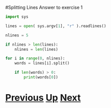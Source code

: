 #Splitting Lines Answer to exercise 1

```python
import sys

lines = open( sys.argv[1], "r" ).readlines()

nlines = 5

if nlines > len(lines):
    nlines = len(lines)

for i in range(0, nlines):
    words = lines[i].split()

    if len(words) > 0:
        print(words[0])
```

# [Previous](splitting.md) [Up](README.md) [Next](splitting.md)
